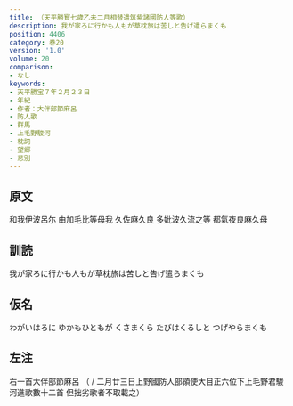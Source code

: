 ```yaml
---
title: （天平勝寳七歳乙未二月相替遣筑紫諸國防人等歌）
description: 我が家ろに行かも人もが草枕旅は苦しと告げ遣らまくも
position: 4406
category: 巻20
version: '1.0'
volume: 20
comparison:
- なし
keywords:
- 天平勝宝７年２月２３日
- 年紀
- 作者：大伴部節麻呂
- 防人歌
- 群馬
- 上毛野駿河
- 枕詞
- 望郷
- 悲別
---
```


## 原文

和我伊波呂尓 由加毛比等母我 久佐麻久良 多妣波久流之等 都氣夜良麻久母

## 訓読

我が家ろに行かも人もが草枕旅は苦しと告げ遣らまくも

## 仮名

わがいはろに ゆかもひともが くさまくら たびはくるしと つげやらまくも

## 左注

右一首大伴部節麻呂 （ / 二月廿三日上野國防人部領使大目正六位下上毛野君駿河進歌數十二首 但拙劣歌者不取載之）
